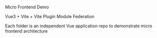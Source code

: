 Micro Frontend Demo

Vue3 + Vite + Vite Plugin Module Federation

Each folder is an independent Vue application repo to demonstrate micro frontend architecture
